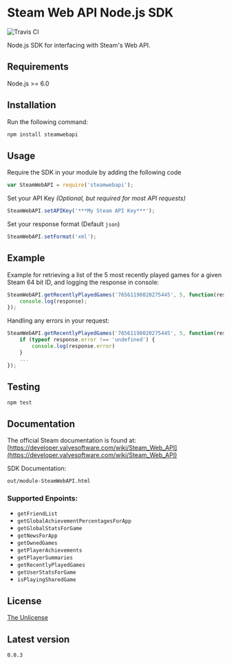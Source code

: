 Steam Web API Node.js SDK
=========

![Travis CI](https://travis-ci.org/ksean/steamwebapi-node-sdk.svg?branch=master)

Node.js SDK for interfacing with Steam's Web API.

## Requirements

Node.js >= 6.0

## Installation

Run the following command:  
```javascript
npm install steamwebapi
```

## Usage

Require the SDK in your module by adding the following code  
```javascript
var SteamWebAPI = require('steamwebapi');
```

Set your API Key _(Optional, but required for most API requests)_
```javascript
SteamWebAPI.setAPIKey('***My Steam API Key***');
```

Set your response format (Default `json`)
```javascript
SteamWebAPI.setFormat('xml');
```

## Example

Example for retrieving a list of the 5 most recently played games for a given Steam 64 bit ID, and logging the response in console:
```javascript
SteamWebAPI.getRecentlyPlayedGames('76561198020275445', 5, function(response) {
    console.log(response);
});
```

Handling any errors in your request:
```javascript
SteamWebAPI.getRecentlyPlayedGames('76561198020275445', 5, function(response) {
    if (typeof response.error !== 'undefined') {
        console.log(response.error)
    }
    ...
});
```


## Testing

`npm test`

## Documentation

The official Steam documentation is found at: [https://developer.valvesoftware.com/wiki/Steam_Web_API](https://developer.valvesoftware.com/wiki/Steam_Web_API)

SDK Documentation:

`out/module-SteamWebAPI.html`

### Supported Enpoints:

+ `getFriendList`
+ `getGlobalAchievementPercentagesForApp`
+ `getGlobalStatsForGame`
+ `getNewsForApp`
+ `getOwnedGames`
+ `getPlayerAchievements`
+ `getPlayerSummaries`
+ `getRecentlyPlayedGames`
+ `getUserStatsForGame`
+ `isPlayingSharedGame`


## License
[The Unlicense](http://unlicense.org/)

## Latest version

`0.0.3`